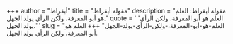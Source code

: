 +++
author = "أبقراط"
title = "مقولة أبقراط"
description = "مقولة أبقراط: العلم هو أبو المعرفة، ولكن الرأي يولد الجهل."
quote = '''العلم هو أبو المعرفة، ولكن الرأي يولد الجهل.'''
slug = "العلم-هو-أبو-المعرفة،-ولكن-الرأي-يولد-الجهل"
+++
العلم هو أبو المعرفة، ولكن الرأي يولد الجهل.
